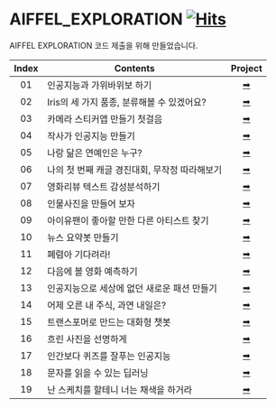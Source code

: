 # AIFFEL_EXPLORATION [![Hits](https://hits.seeyoufarm.com/api/count/incr/badge.svg?url=https%3A%2F%2Fgithub.com%2Fhyyoo3526%2FAIFFEL_EXPLORATION&count_bg=%23E9E272&title_bg=%23555555&icon=&icon_color=%23E7E7E7&title=hits&edge_flat=false)](https://hits.seeyoufarm.com)

AIFFEL EXPLORATION 코드 제출을 위해 만들었습니다.

|Index|Contents|Project|
|:--:|------|:---:|
|01|인공지능과 가위바위보 하기|[➡](https://github.com/hyyoo3526/AIFFEL_EXPLORATION/tree/main/EXPLORATION_01)|
|02|Iris의 세 가지 품종, 분류해볼 수 있겠어요?|[➡](https://github.com/hyyoo3526/AIFFEL_EXPLORATION/tree/main/EXPLORATION_02)|
|03|카메라 스티커앱 만들기 첫걸음|[➡](https://github.com/hyyoo3526/AIFFEL_EXPLORATION/tree/main/EXPLORATION_03)|
|04|작사가 인공지능 만들기|[➡](https://github.com/hyyoo3526/AIFFEL_EXPLORATION/tree/main/EXPLORATION_04)|
|05|나랑 닮은 연예인은 누구?|[➡](https://github.com/hyyoo3526/AIFFEL_EXPLORATION/tree/main/EXPLORATION_05)|
|06|나의 첫 번째 캐글 경진대회, 무작정 따라해보기|[➡](https://github.com/hyyoo3526/AIFFEL_EXPLORATION/tree/main/EXPLORATION_06)|
|07|영화리뷰 텍스트 감성분석하기|[➡](https://github.com/hyyoo3526/AIFFEL_EXPLORATION/tree/main/EXPLORATION_07)|
|08|인물사진을 만들어 보자|[➡](https://github.com/hyyoo3526/AIFFEL_EXPLORATION/tree/main/EXPLORATION_08)|
|09|아이유팬이 좋아할 만한 다른 아티스트 찾기|[➡](https://github.com/hyyoo3526/AIFFEL_EXPLORATION/tree/main/EXPLORATION_09)|
|10|뉴스 요약봇 만들기|[➡](https://github.com/hyyoo3526/AIFFEL_EXPLORATION/tree/main/EXPLORATION_10)|
|11|폐렴아 기다려라!|[➡](https://github.com/hyyoo3526/AIFFEL_EXPLORATION/tree/main/EXPLORATION_11)|
|12|다음에 볼 영화 예측하기|[➡](https://github.com/hyyoo3526/AIFFEL_EXPLORATION/tree/main/EXPLORATION_12)|
|13|인공지능으로 세상에 없던 새로운 패션 만들기|[➡](https://github.com/hyyoo3526/AIFFEL_EXPLORATION/tree/main/EXPLORATION_13)|
|14|어제 오른 내 주식, 과연 내일은?|[➡](https://github.com/hyyoo3526/AIFFEL_EXPLORATION/tree/main/EXPLORATION_14)|
|15|트랜스포머로 만드는 대화형 챗봇|[➡](https://github.com/hyyoo3526/AIFFEL_EXPLORATION/tree/main/EXPLORATION_15)|
|16|흐린 사진을 선명하게|[➡](https://github.com/hyyoo3526/AIFFEL_EXPLORATION/tree/main/EXPLORATION_16)|
|17|인간보다 퀴즈를 잘푸는 인공지능|[➡](https://github.com/hyyoo3526/AIFFEL_EXPLORATION/tree/main/EXPLORATION_17)|
|18|문자를 읽을 수 있는 딥러닝|[➡](https://github.com/hyyoo3526/AIFFEL_EXPLORATION/tree/main/EXPLORATION_18)|
|19|난 스케치를 할테니 너는 채색을 하거라|[➡](https://github.com/hyyoo3526/AIFFEL_EXPLORATION/tree/main/EXPLORATION_19)|
